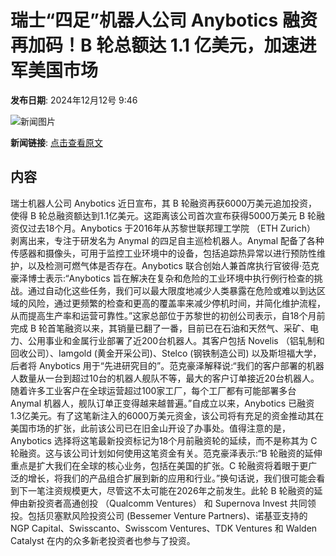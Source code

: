 # 瑞士“四足”机器人公司 Anybotics 融资再加码！B 轮总额达 1.1 亿美元，加速进军美国市场

**发布日期**: 2024年12月12号 9:46

![新闻图片](https://upload.chinaz.com/2024/1212/6386962233316924752077891.png)

**新闻链接**: [点击查看原文](https://www.aibase.com/zh/news/13916)

## 内容

瑞士机器人公司 Anybotics 近日宣布，其 B 轮融资再获6000万美元追加投资，使得 B 轮总融资额达到1.1亿美元。这距离该公司首次宣布获得5000万美元 B 轮融资仅过去18个月。Anybotics 于2016年从苏黎世联邦理工学院 （ETH Zurich） 剥离出来，专注于研发名为 Anymal 的四足自主巡检机器人。Anymal 配备了各种传感器和摄像头，可用于监控工业环境中的设备，包括追踪热异常以进行预防性维护，以及检测可燃气体是否存在。Anybotics 联合创始人兼首席执行官彼得·范克豪泽博士表示:“Anybotics 旨在解决在复杂和危险的工业环境中执行例行检查的挑战。通过自动化这些任务，我们可以最大限度地减少人类暴露在危险或难以到达区域的风险，通过更频繁的检查和更高的覆盖率来减少停机时间，并简化维护流程，从而提高生产率和运营可靠性。”这家总部位于苏黎世的初创公司表示，自18个月前完成 B 轮首笔融资以来，其销量已翻了一番，目前已在石油和天然气、采矿、电力、公用事业和金属行业部署了近200台机器人。其客户包括 Novelis （铝轧制和回收公司）、Iamgold (黄金开采公司)、Stelco (钢铁制造公司) 以及斯坦福大学，后者将 Anybotics 用于“先进研究目的”。范克豪泽解释说:“我们的客户部署的机器人数量从一台到超过10台的机器人舰队不等，最大的客户订单接近20台机器人。随着许多工业客户在全球运营超过100家工厂，每个工厂都有可能部署多台 Anymal 机器人，舰队订单正变得越来越普遍。”自成立以来，Anybotics 已融资1.3亿美元。有了这笔新注入的6000万美元资金，该公司将有充足的资金推动其在美国市场的扩张，此前该公司已在旧金山开设了办事处。值得注意的是，Anybotics 选择将这笔最新投资标记为18个月前融资轮的延续，而不是称其为 C 轮融资。这与该公司计划如何使用这笔资金有关。范克豪泽表示:“B 轮融资的延伸重点是扩大我们在全球的核心业务，包括在美国的扩张。C 轮融资将着眼于更广泛的增长，将我们的产品组合扩展到新的应用和行业。”换句话说，我们很可能会看到下一笔注资规模更大，尽管这不太可能在2026年之前发生。此轮 B 轮融资的延伸由新投资者高通创投 （Qualcomm Ventures） 和 Supernova Invest 共同领投。包括贝塞默风险投资公司 (Bessemer Venture Partners)、诺基亚支持的 NGP Capital、Swisscanto、Swisscom Ventures、TDK Ventures 和 Walden Catalyst 在内的众多新老投资者也参与了投资。
